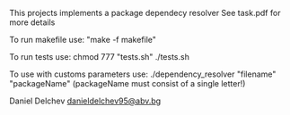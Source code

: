 This projects implements a package dependecy resolver
See task.pdf for more details


To run makefile use:
"make -f makefile"

To run tests use:
chmod 777 "tests.sh"
./tests.sh

To use with customs parameters use:
./dependency_resolver "filename" "packageName" 
(packageName must consist of a single letter!)

Daniel Delchev
danieldelchev95@abv.bg